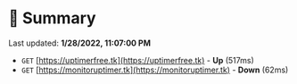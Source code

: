 # 📖 Summary
Last updated: **1/28/2022, 11:07:00 PM**

- `GET` [https://uptimerfree.tk](https://uptimerfree.tk) - **Up** (517ms)
- `GET` [https://monitoruptimer.tk](https://monitoruptimer.tk) - **Down** (62ms)
